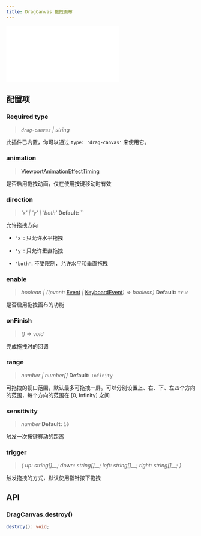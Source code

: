 ```yaml
---
title: DragCanvas 拖拽画布
---
```


<embed src="@/common/api/behaviors/drag-canvas.md"></embed>

## 配置项

### <Badge type="success">Required</Badge> type

> _`drag-canvas` \| string_

此插件已内置，你可以通过 `type: 'drag-canvas'` 来使用它。

### animation

> [ViewportAnimationEffectTiming](/api/graph/option#viewportanimationeffecttiming)

是否启用拖拽动画，仅在使用按键移动时有效

### direction

> _'x' \| 'y' \| 'both'_ **Default:** ``

允许拖拽方向

- `'x'`: 只允许水平拖拽

- `'y'`: 只允许垂直拖拽

- `'both'`: 不受限制，允许水平和垂直拖拽

### enable

> _boolean \| ((event:_ [Event](/api/event#事件对象属性) _\|_ [KeyboardEvent](https://developer.mozilla.org/zh-CN/docs/Web/API/KeyboardEvent)_) => boolean)_ **Default:** `true`

是否启用拖拽画布的功能

### onFinish

> _() => void_

完成拖拽时的回调

### range

> _number \| number[]_ **Default:** `Infinity`

可拖拽的视口范围，默认最多可拖拽一屏。可以分别设置上、右、下、左四个方向的范围，每个方向的范围在 [0, Infinity] 之间

### sensitivity

> _number_ **Default:** `10`

触发一次按键移动的距离

### trigger

> _{ up:_ _string[]\_\_; down:_ _string[]\_\_; left:_ _string[]\_\_; right:_ _string[]\_\_; }_

触发拖拽的方式，默认使用指针按下拖拽

## API

### DragCanvas.destroy()

```typescript
destroy(): void;
```

